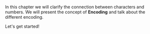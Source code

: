 In this chapter we will clarify the connection between characters and numbers. We will present the concept of **Encoding** and talk about the different encoding.

Let's get started!